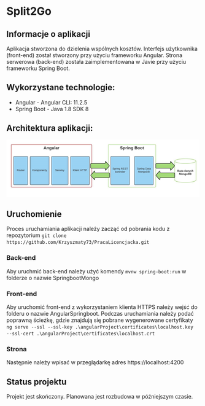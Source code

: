 # Split2Go

## Informacje o aplikacji
Aplikacja stworzona do dzielenia wspólnych kosztów.
Interfejs użytkownika (front-end) został stworzony przy użyciu frameworku Angular. Strona serwerowa (back-end) została zaimplementowana w Javie przy użyciu frameworku Spring Boot.
## Wykorzystane technologie:
* Angular - Angular CLI: 11.2.5
* Spring Boot - Java 1.8 SDK 8

## Architektura aplikacji:
![Example screenshot](./img/architektura.png)

## Uruchomienie
Proces uruchamiania aplikacji należy zacząć od pobrania kodu z repozytorium `git clone https://github.com/Krzyszmaty73/PracaLicencjacka.git`
### Back-end
Aby uruchmić back-end należy użyć komendy `mvnw spring-boot:run` w folderze o nazwie SpringbootMongo
### Front-end
Aby uruchomić front-end z wykorzystaniem klienta HTTPS należy wejść do folderu o nazwie AngularSpringboot. Podczas uruchamiania należy podać poprawną ścieżkę, gdzie znajdują się pobrane wygenerowane certyfikaty `ng serve --ssl --ssl-key .\angularProject\certificates\localhost.key  --ssl-cert .\angularProject\certificates\localhost.crt`
### Strona
Następnie należy wpisać w przeglądarkę adres https://localhost:4200

## Status projektu
Projekt jest skończony. Planowana jest rozbudowa w późniejszym czasie.
